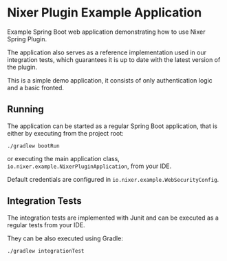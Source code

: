 # Nixer Plugin Example Application

Example Spring Boot web application demonstrating how to use Nixer Spring Plugin.

The application also serves as a reference implementation used in our integration tests,
which guarantees it is up to date with the latest version of the plugin.

This is a simple demo application, it consists of only authentication logic and a basic fronted.

## Running

The application can be started as a regular Spring Boot application, that is either by executing from the project root:

```
./gradlew bootRun
```

or executing the main application class, `io.nixer.example.NixerPluginApplication`, from your IDE.

Default credentials are configured in `io.nixer.example.WebSecurityConfig`.

## Integration Tests

The integration tests are implemented with Junit and can be executed as a regular tests from your IDE.

They can be also executed using Gradle:

```
./gradlew integrationTest
``` 
